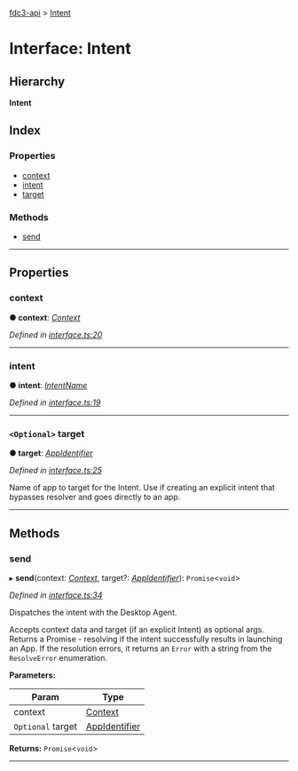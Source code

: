 [fdc3-api](../README.md) > [Intent](../interfaces/intent.md)

# Interface: Intent

## Hierarchy

**Intent**

## Index

### Properties

* [context](intent.md#context)
* [intent](intent.md#intent-1)
* [target](intent.md#target)

### Methods

* [send](intent.md#send)

---

## Properties

<a id="context"></a>

###  context

**● context**: *[Context](../#context)*

*Defined in [interface.ts:20](../../src/interface.ts#L20)*

___
<a id="intent-1"></a>

###  intent

**● intent**: *[IntentName](../#intentname)*

*Defined in [interface.ts:19](../../src/interface.ts#L19)*

___
<a id="target"></a>

### `<Optional>` target

**● target**: *[AppIdentifier](../#appidentifier)*

*Defined in [interface.ts:25](../../src/interface.ts#L25)*

Name of app to target for the Intent. Use if creating an explicit intent that bypasses resolver and goes directly to an app.

___

## Methods

<a id="send"></a>

###  send

▸ **send**(context: *[Context](../#context)*, target?: *[AppIdentifier](../#appidentifier)*): `Promise`<`void`>

*Defined in [interface.ts:34](../../src/interface.ts#L34)*

Dispatches the intent with the Desktop Agent.

Accepts context data and target (if an explicit Intent) as optional args. Returns a Promise - resolving if the intent successfully results in launching an App. If the resolution errors, it returns an `Error` with a string from the `ResolveError` enumeration.

**Parameters:**

| Param | Type |
| ------ | ------ |
| context | [Context](../#context) |
| `Optional` target | [AppIdentifier](../#appidentifier) |

**Returns:** `Promise`<`void`>

___

